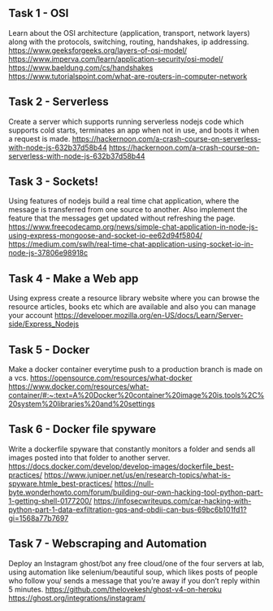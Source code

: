 ## Task 1 - OSI
Learn about the OSI architecture (application, transport, network layers) along with the protocols, switching, routing, handshakes, ip addressing. 
https://www.geeksforgeeks.org/layers-of-osi-model/
https://www.imperva.com/learn/application-security/osi-model/
https://www.baeldung.com/cs/handshakes 
https://www.tutorialspoint.com/what-are-routers-in-computer-network

## Task 2 - Serverless
Create a server which supports running serverless nodejs code which supports cold starts, terminates an app when not in use, and boots it when a request is made.
https://hackernoon.com/a-crash-course-on-serverless-with-node-js-632b37d58b44
https://hackernoon.com/a-crash-course-on-serverless-with-node-js-632b37d58b44

## Task 3 - Sockets!
Using features of nodejs build a real time chat application, where the message is transferred from one source to another. Also implement the feature that the messages get updated without refreshing the page.
https://www.freecodecamp.org/news/simple-chat-application-in-node-js-using-express-mongoose-and-socket-io-ee62d94f5804/
https://medium.com/swlh/real-time-chat-application-using-socket-io-in-node-js-37806e98918c

## Task 4 - Make a Web app
Using express create a resource library website where you can browse the resource articles, books etc which are available and also you can manage your account
https://developer.mozilla.org/en-US/docs/Learn/Server-side/Express_Nodejs

## Task 5 - Docker
Make a docker container everytime push to a production branch is made on a vcs.
https://opensource.com/resources/what-docker
https://www.docker.com/resources/what-container/#:~:text=A%20Docker%20container%20image%20is,tools%2C%20system%20libraries%20and%20settings

## Task 6 - Docker file spyware
Write a dockerfile spyware that constantly monitors a folder and sends all images posted into that folder to another server.
https://docs.docker.com/develop/develop-images/dockerfile_best-practices/
https://www.juniper.net/us/en/research-topics/what-is-spyware.htmle_best-practices/
https://null-byte.wonderhowto.com/forum/building-our-own-hacking-tool-python-part-1-getting-shell-0177200/
https://infosecwriteups.com/car-hacking-with-python-part-1-data-exfiltration-gps-and-obdii-can-bus-69bc6b101fd1?gi=1568a77b7697 

## Task 7 - Webscraping and Automation
Deploy an Instagram ghost/bot any free cloud/one of the four servers at lab, using automation like selenium/beautiful soup, which likes posts of people who follow you/ sends a message that you’re away if you don’t reply within 5 minutes.
https://github.com/thelovekesh/ghost-v4-on-heroku
https://ghost.org/integrations/instagram/ 


